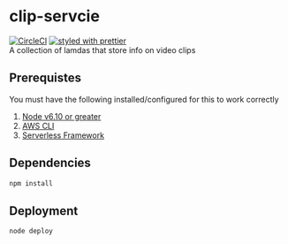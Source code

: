 # clip-servcie
[![CircleCI](https://circleci.com/gh/austin1237/clip-service.svg?style=svg)](https://circleci.com/gh/austin1237/clip-service)
[![styled with prettier](https://img.shields.io/badge/styled_with-prettier-ff69b4.svg)](https://github.com/prettier/prettier)<br /> 
A collection of lamdas that store info on video clips
## Prerequistes
You must have the following installed/configured for this to work correctly<br />
1. [Node v6.10 or greater](https://github.com/creationix/nvm)
2. [AWS CLI](https://github.com/aws/aws-cli)
3. [Serverless Framework](https://github.com/serverless/serverless)

## Dependencies
```bash
npm install
```

## Deployment
```bash
node deploy
```